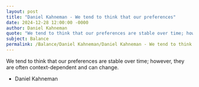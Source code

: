 ```yaml
---
layout: post
title: "Daniel Kahneman - We tend to think that our preferences"
date: 2024-12-28 12:00:00 -0000
author: Daniel Kahneman
quote: "We tend to think that our preferences are stable over time; however, they are often context-dependent and can change."
subject: Balance
permalink: /Balance/Daniel Kahneman/Daniel Kahneman - We tend to think that our preferences
---
```


We tend to think that our preferences are stable over time; however, they are often context-dependent and can change.

- Daniel Kahneman
